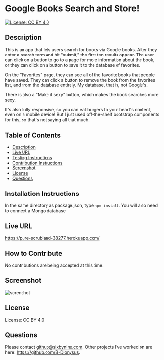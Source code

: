 # Google Books Search and Store!
[![License: CC BY 4.0](https://img.shields.io/badge/License-CC%20BY%204.0-lightgrey.svg)](https://creativecommons.org/licenses/by/4.0/)
## Description
This is an app that lets users search for books via Google books. After they enter a search term and hit "submit," the first ten results appear. The user can click on a button to go to a page for more information about the book, or they can click on a button to save it to the database of favorites.

On the "Favorites" page, they can see all of the favorite books that people have saved. They can click a button to remove the book from the favorites list, and from the database entirely. My database, that is, not Google's.

There is also a "Make it sexy" button, which makes the book searches more sexy.

It's also fully responsive, so you can eat burgers to your heart's content, even on a mobile device! But I just used off-the-shelf bootstrap components for this, so that's not saying all that much.

## Table of Contents
* [Description](#description)
* [Live URL](#Live%20URL)
* [Testing Instructions](#Testing%20Instructions)
* [Contribution Instructions](#How%20to%20Contribute)
* [Screenshot](#Screenshot)
* [License](#License)
* [Questions](#Questions)
## Installation Instructions
In the same directory as package.json, type ```npm install```. You will also need to connect a Mongo database
## Live URL
https://pure-scrubland-38277.herokuapp.com/
## How to Contribute
No contributions are being accepted at this time.
## Screenshot
![screnshot](https://i.imgur.com/hNJ20ih.png)
## License
License: CC BY 4.0
## Questions
Please contact github@sixbynine.com.
Other projects I've worked on are here: https://github.com/B-Dionysus.
